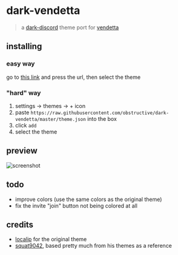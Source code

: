 # dark-vendetta

> a [dark-discord](https://github.com/discord-modifications/dark-discord) theme port for [vendetta](https://github.com/vendetta-mod/Vendetta)

## installing

### easy way

go to [this link](soon) and press the url, then select the theme

### "hard" way

1. settings -> themes -> + icon
2. paste `https://raw.githubusercontent.com/obstructive/dark-vendetta/master/theme.json` into the box
3. click `add`
4. select the theme

## preview

![screenshot](https://void.cat/d/BBcy1DNkdac4yjk9Az2Q5W)

## todo

- improve colors (use the same colors as the original theme)
- fix the invite "join" button not being colored at all

## credits

- [localip](https://github.com/localip) for the original theme
- [squat9042](https://github.com/squat9042), based pretty much from his themes as a reference
